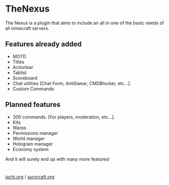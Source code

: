 # TheNexus
The Nexus is a plugin that aims to include an all in one of the basic needs of all minecraft servers.

## Features already added

 - MOTD
- Titles
- Actionbar
- Tablist
- Scoreboard
- Chat utilities [Chat Form, AntiSwear, CMDBlocker, etc...].
- Custom Commands

## Planned features
- 300 commands. [For players, moderation, etc...].
- Kits
- Warps
- Permissions manager
- World manager
- Hologram manager
- Economy system

And it will surely end up with many more features!

# 
[jachi.org](jachi.org) / [survcraft.org](survcraft.org)
